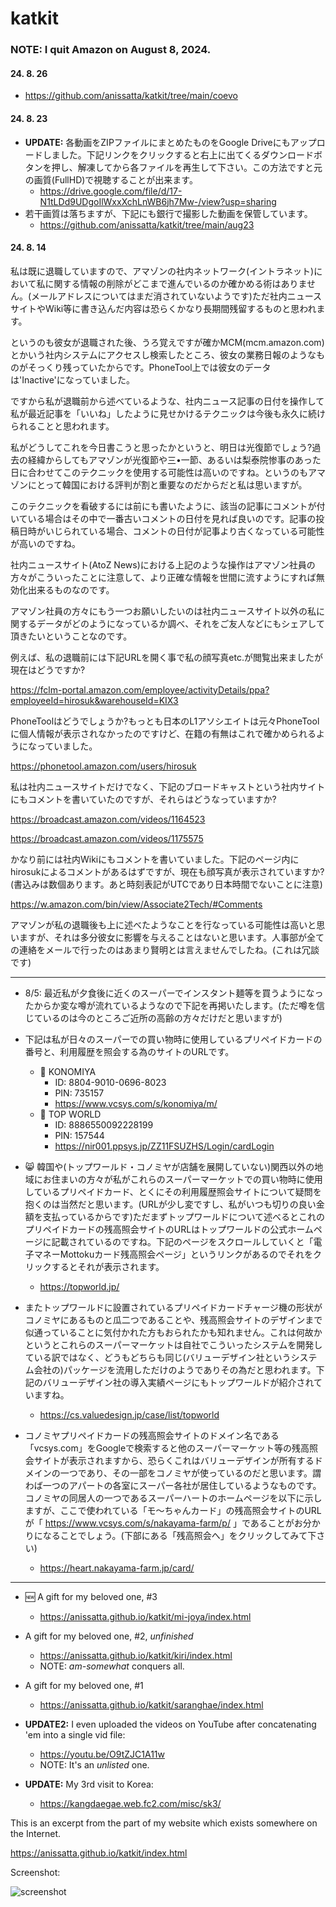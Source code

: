 # katkit
### NOTE: I quit Amazon on August 8, 2024.  

#### 24. 8. 26 
- https://github.com/anissatta/katkit/tree/main/coevo

#### 24. 8. 23 
- **UPDATE:** 各動画をZIPファイルにまとめたものをGoogle Driveにもアップロードしました。下記リンクをクリックすると右上に出てくるダウンロードボタンを押し、解凍してから各ファイルを再生して下さい。この方法ですと元の画質(FullHD)で視聴することが出来ます。
  - https://drive.google.com/file/d/17-N1tLDd9UDgoIlWxxXchLnWB6jh7Mw-/view?usp=sharing
- 若干画質は落ちますが、下記にも銀行で撮影した動画を保管しています。
  - https://github.com/anissatta/katkit/tree/main/aug23

#### 24. 8. 14 

私は既に退職していますので、アマゾンの社内ネットワーク(イントラネット)において私に関する情報の削除がどこまで進んでいるのか確かめる術はありません。(メールアドレスについてはまだ消されていないようです)ただ社内ニュースサイトやWiki等に書き込んだ内容は恐らくかなり長期間残留するものと思われます。

というのも彼女が退職された後、うろ覚えですが確かMCM(mcm.amazon.com)とかいう社内システムにアクセスし検索したところ、彼女の業務日報のようなものがそっくり残っていたからです。PhoneTool上では彼女のデータは'Inactive'になっていました。

ですから私が退職前から述べているような、社内ニュース記事の日付を操作して私が最近記事を「いいね」したように見せかけるテクニックは今後も永久に続けられることと思われます。

私がどうしてこれを今日書こうと思ったかというと、明日は光復節でしょう?過去の経緯からしてもアマゾンが光復節や三•一節、あるいは梨泰院惨事のあった日に合わせてこのテクニックを使用する可能性は高いのですね。というのもアマゾンにとって韓国における評判が割と重要なのだからだと私は思いますが。

このテクニックを看破するには前にも書いたように、該当の記事にコメントが付いている場合はその中で一番古いコメントの日付を見れば良いのです。記事の投稿日時がいじられている場合、コメントの日付が記事より古くなっている可能性が高いのですね。

社内ニュースサイト(AtoZ News)における上記のような操作はアマゾン社員の方々がこういったことに注意して、より正確な情報を世間に流すようにすれば無効化出来るものなのです。

アマゾン社員の方々にもう一つお願いしたいのは社内ニュースサイト以外の私に関するデータがどのようになっているか調べ、それをご友人などにもシェアして頂きたいということなのです。

例えば、私の退職前には下記URLを開く事で私の顔写真etc.が閲覧出来ましたが現在はどうですか?

https://fclm-portal.amazon.com/employee/activityDetails/ppa?employeeId=hirosuk&warehouseId=KIX3

PhoneToolはどうでしょうか?もっとも日本のL1アソシエイトは元々PhoneToolに個人情報が表示されなかったのですけど、在籍の有無はこれで確かめられるようになっていました。

https://phonetool.amazon.com/users/hirosuk

私は社内ニュースサイトだけでなく、下記のブロードキャストという社内サイトにもコメントを書いていたのですが、それらはどうなっていますか?

https://broadcast.amazon.com/videos/1164523

https://broadcast.amazon.com/videos/1175575

かなり前には社内Wikiにもコメントを書いていました。下記のページ内にhirosukによるコメントがあるはずですが、現在も顔写真が表示されていますか?(書込みは数個あります。あと時刻表記がUTCであり日本時間でないことに注意) 

https://w.amazon.com/bin/view/Associate2Tech/#Comments

アマゾンが私の退職後も上に述べたようなことを行なっている可能性は高いと思いますが、それは多分彼女に影響を与えることはないと思います。人事部が全ての連絡をメールで行ったのはあまり賢明とは言えませんでしたね。(これは冗談です) 

---- 

- 8/5: 最近私が夕食後に近くのスーパーでインスタント麺等を買うようになったからか変な噂が流れているようなので下記を再掲いたします。(ただ噂を信じているのは今のところご近所の高齢の方々だけだと思いますが) 
- 下記は私が日々のスーパーでの買い物時に使用しているプリペイドカードの番号と、利用履歴を照会する為のサイトのURLです。
  - :shopping_cart: KONOMIYA 
    - ID: 8804-9010-0696-8023
    - PIN: 735157
    - https://www.vcsys.com/s/konomiya/m/
  - :shopping_cart: TOP WORLD 
    - ID: 8886550092228199
    - PIN: 157544
    - https://nir001.ppsys.jp/ZZ11FSUZHS/Login/cardLogin

- :smile_cat: 韓国や(トップワールド・コノミヤが店舗を展開していない)関西以外の地域にお住まいの方々が私がこれらのスーパーマーケットでの買い物時に使用しているプリペイドカード、とくにその利用履歴照会サイトについて疑問を抱くのは当然だと思います。(URLが少し変ですし、私がいつも切りの良い金額を支払っているからです)ただまずトップワールドについて述べるとこれのプリペイドカードの残高照会サイトのURLはトップワールドの公式ホームページに記載されているのですね。下記のページをスクロールしていくと「電子マネーMottokuカード残高照会ページ」というリンクがあるのでそれをクリックするとそれが表示されます。
  - https://topworld.jp/
- またトップワールドに設置されているプリペイドカードチャージ機の形状がコノミヤにあるものと瓜二つであることや、残高照会サイトのデザインまで似通っていることに気付かれた方もおられたかも知れません。これは何故かというとこれらのスーパーマーケットは自社でこういったシステムを開発している訳ではなく、どうもどちらも同じ(バリューデザイン社というシステム会社の)パッケージを流用しただけのようでありその為だと思われます。下記のバリューデザイン社の導入実績ページにもトップワールドが紹介されていますね。
  - https://cs.valuedesign.jp/case/list/topworld
- コノミヤプリペイドカードの残高照会サイトのドメイン名である「vcsys.com」をGoogleで検索すると他のスーパーマーケット等の残高照会サイトが表示されますから、恐らくこれはバリューデザインが所有するドメインの一つであり、その一部をコノミヤが使っているのだと思います。謂わば一つのアパートの各室にスーパー各社が居住しているようなものです。コノミヤの同居人の一つであるスーパーハートのホームページを以下に示しますが、ここで使われている「モ〜ちゃんカード」の残高照会サイトのURLが「 https://www.vcsys.com/s/nakayama-farm/p/ 」であることがお分かりになることでしょう。(下部にある「残高照会へ」をクリックしてみて下さい)
  - https://heart.nakayama-farm.jp/card/

---- 

- :new: A gift for my beloved one, #3 
  - https://anissatta.github.io/katkit/mi-joya/index.html
- A gift for my beloved one, #2, *unfinished* 
  - https://anissatta.github.io/katkit/kiri/index.html
  - NOTE: *am-somewhat* conquers all.  
- A gift for my beloved one, #1 
  - https://anissatta.github.io/katkit/saranghae/index.html

- **UPDATE2:** I even uploaded the videos on YouTube after concatenating 'em into a single vid file: 
  - https://youtu.be/O9tZJC1A11w
  - NOTE: It's an *unlisted* one.  
- **UPDATE:** My 3rd visit to Korea: 
  - https://kangdaegae.web.fc2.com/misc/sk3/

This is an excerpt from the part of my website which exists somewhere on the Internet. 

https://anissatta.github.io/katkit/index.html

Screenshot: 

![screenshot](screenshot.png)

